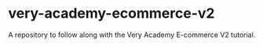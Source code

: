 # very-academy-ecommerce-v2
A repository to follow along with the Very Academy E-commerce V2 tutorial.
